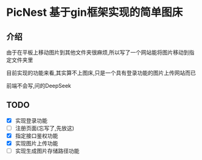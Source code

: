 # PicNest 基于gin框架实现的简单图床
## 介绍
由于在平板上移动图片到其他文件夹很麻烦,所以写了一个网站能将图片移动到指定文件夹里

目前实现的功能来看,其实算不上图床,只是一个具有登录功能的图片上传网站而已

前端不会写,问的DeepSeek

## TODO
- [x] 实现登录功能
- [ ] 注册页面(忘写了,先放这)
- [x] 指定接口鉴权功能
- [x] 实现图片上传功能
- [ ] 实现生成图片存储路径功能
